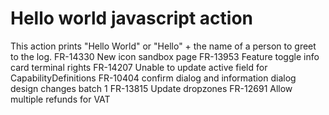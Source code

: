 # Hello world javascript action

This action prints "Hello World" or "Hello" + the name of a person to greet to the log.
FR-14330 New icon sandbox page
FR-13953 Feature toggle info card terminal rights
FR-14207 Unable to update active field for CapabilityDefinitions
FR-10404 confirm dialog and information dialog design changes batch 1
FR-13815 Update dropzones
FR-12691 Allow multiple refunds for VAT